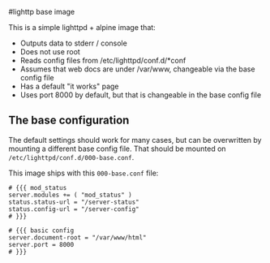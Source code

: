 #lighttp base image

This is a simple lighttpd + alpine image that:
  - Outputs data to stderr / console
  - Does not use root
  - Reads config files from /etc/lighttpd/conf.d/*conf
  - Assumes that web docs are under /var/www, changeable via the base config file
  - Has a default "it works" page
  - Uses port 8000 by default, but that is changeable in the base config file

## The base configuration

The default settings should work for many cases, but can be overwritten
by mounting a different base config file.
That should be mounted on `/etc/lighttpd/conf.d/000-base.conf`.

This image ships with this `000-base.conf` file:

```
# {{{ mod_status
server.modules += ( "mod_status" )
status.status-url = "/server-status"
status.config-url = "/server-config"
# }}}

# {{{ basic config
server.document-root = "/var/www/html"
server.port = 8000
# }}}

```

